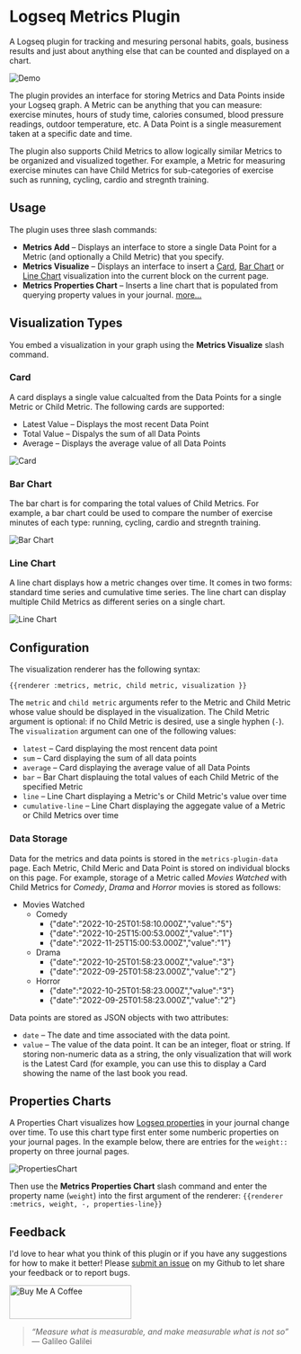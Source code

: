 # Logseq Metrics Plugin
A Logseq plugin for tracking and mesuring personal habits, goals, business results and just about anything else that can be counted and displayed on a chart.  

![Demo](./images/demo.gif)

The plugin provides an interface for storing Metrics and Data Points inside your Logseq graph.  A Metric can be anything that you can measure: exercise minutes, hours of study time, calories consumed, blood pressure readings, outdoor temperature, etc.  A Data Point is a single measurement taken at a specific date and time.  

The plugin also supports Child Metrics to allow logically similar Metrics to be organized and visualized together.  For example, a Metric for measuring exercise minutes can have Child Metrics for sub-categories of exercise such as running, cycling, cardio and stregnth training.  

## Usage 

The plugin uses three slash commands: 
- **Metrics Add** – Displays an interface to store a single Data Point for a Metric (and optionally a Child Metric) that you specify.  
- **Metrics Visualize** – Displays an interface to insert a [Card](#card), [Bar Chart](#bar-chart) or [Line Chart](#line-chart) visualization into the current block on the current page.  
- **Metrics Properties Chart** – Inserts a line chart that is populated from querying property values in your journal.  [more...](#properties-charts)

## Visualization Types

You embed a visualization in your graph using the **Metrics Visualize** slash command.  

### Card
A card displays a single value calcualted from the Data Points for a single Metric or Child Metric.  The following cards are supported:
- Latest Value – Displays the most recent Data Point
- Total Value – Dispalys the sum of all Data Points 
- Average – Displays the average value of all Data Points

![Card](./images/card.png)

### Bar Chart 
The bar chart is for comparing the total values of Child Metrics.  For example, a bar chart could be used to compare the number of exercise minutes of each type: running, cycling, cardio and stregnth training.  

![Bar Chart](./images/bar-chart.png)

### Line Chart
A line chart displays how a metric changes over time.  It comes in two forms: standard time series and cumulative time series.  The line chart can display multiple Child Metrics as different series on a single chart.  

![Line Chart](./images/line-chart.png)

## Configuration 

The visualization renderer has the following syntax:

`{{renderer :metrics, metric, child metric, visualization }}`

The `metric` and `child metric` arguments refer to the Metric and Child Metric whose value should be displayed in the visualization.  The Child Metric argument is optional: if no Child Metric is desired, use a single hyphen (`-`).  The `visualization` argument can one of the following values:
- `latest` – Card displaying the most rencent data point
- `sum` – Card displaying the sum of all data points
- `average` – Card displaying the average value of all Data Points 
- `bar` – Bar Chart displauing the total values of each Child Metric of the specified Metric
- `line` – Line Chart displaying a Metric's or Child Metric's value over time
- `cumulative-line` – Line Chart displaying the aggegate value of a Metric or Child Metrics over time 

### Data Storage
Data for the metrics and data points is stored in the `metrics-plugin-data` page.  Each Metric, Child Meric and Data Point is stored on individual blocks on this page.  For example, storage of a Metric called *Movies Watched* with Child Metrics for *Comedy*, *Drama* and *Horror* movies is stored as follows: 

- Movies Watched  
	- Comedy  
		- {"date":"2022-10-25T01:58:10.000Z","value":"5"}  
		- {"date":"2022-10-25T15:00:53.000Z","value":"1"}  
		- {"date":"2022-11-25T15:00:53.000Z","value":"1"}  
	- Drama  
		- {"date":"2022-10-25T01:58:23.000Z","value":"3"}  
		- {"date":"2022-09-25T01:58:23.000Z","value":"2"}  
	- Horror  
		- {"date":"2022-10-25T01:58:23.000Z","value":"3"}  
		- {"date":"2022-09-25T01:58:23.000Z","value":"2"}  

Data points are stored as JSON objects with two attributes:
- `date` – The date and time associated with the data point.  
- `value` – The value of the data point.  It can be an integer, float or string.  If storing non-numeric data as a string, the only visualization that will work is the Latest Card (for example, you can use this to display a Card showing the name of the last book you read. 

## Properties Charts
A Properties Chart visualizes how [Logseq properties](https://discuss.logseq.com/t/lesson-5-how-to-power-your-workflows-using-properties-and-dynamic-variables/10173#what-are-logseq-properties-1) in your journal change over time.  To use this chart type first enter some numberic properties on your journal pages.  In the example below, there are entries for the `weight::` property on three journal pages.  

![PropertiesChart](./images/properties-chart.png)

Then use the **Metrics Properties Chart** slash command and enter the property name (`weight`) into the first argument of the renderer:
`{{renderer :metrics, weight, -, properties-line}}`

## Feedback 
I'd love to hear what you think of this plugin or if you have any suggestions for how to make it better!  Please [submit an issue](https://github.com/dangermccann/logseq-metrics/issues/new) on my Github to let share your feedback or to report bugs. 


<a href="https://www.buymeacoffee.com/dangermccaC" target="_blank"><img src="https://cdn.buymeacoffee.com/buttons/v2/default-yellow.png" alt="Buy Me A Coffee" style="height: 60px !important;width: 217px !important;" ></a> 


> *“Measure what is measurable, and make measurable what is not so”* — Galileo Galilei 
